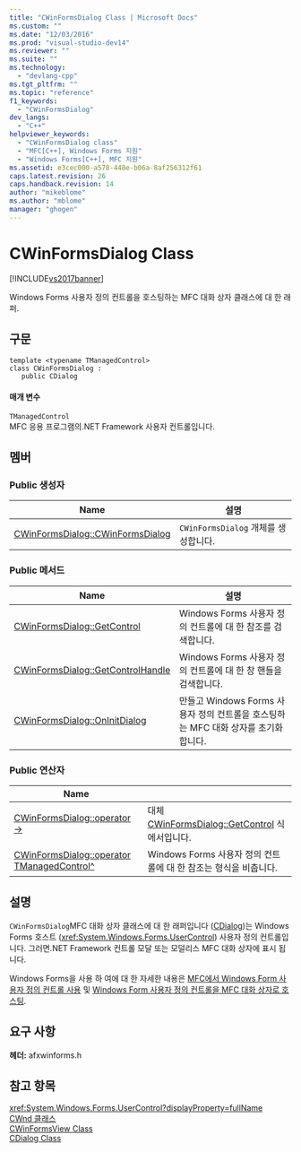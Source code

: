 ```yaml
---
title: "CWinFormsDialog Class | Microsoft Docs"
ms.custom: ""
ms.date: "12/03/2016"
ms.prod: "visual-studio-dev14"
ms.reviewer: ""
ms.suite: ""
ms.technology: 
  - "devlang-cpp"
ms.tgt_pltfrm: ""
ms.topic: "reference"
f1_keywords: 
  - "CWinFormsDialog"
dev_langs: 
  - "C++"
helpviewer_keywords: 
  - "CWinFormsDialog class"
  - "MFC[C++], Windows Forms 지원"
  - "Windows Forms[C++], MFC 지원"
ms.assetid: e3cec000-a578-448e-b06a-8af256312f61
caps.latest.revision: 26
caps.handback.revision: 14
author: "mikeblome"
ms.author: "mblome"
manager: "ghogen"
---
```

# CWinFormsDialog Class
[!INCLUDE[vs2017banner](../../assembler/inline/includes/vs2017banner.md)]

Windows Forms 사용자 정의 컨트롤을 호스팅하는 MFC 대화 상자 클래스에 대 한 래퍼.  
  
## 구문  
  
```  
template <typename TManagedControl>  
class CWinFormsDialog :   
   public CDialog  
```  
  
#### 매개 변수  
 `TManagedControl`  
 MFC 응용 프로그램의.NET Framework 사용자 컨트롤입니다.  
  
## 멤버  
  
### Public 생성자  
  
|Name|설명|  
|----------|--------|  
|[CWinFormsDialog::CWinFormsDialog](../Topic/CWinFormsDialog::CWinFormsDialog.md)|`CWinFormsDialog` 개체를 생성합니다.|  
  
### Public 메서드  
  
|Name|설명|  
|----------|--------|  
|[CWinFormsDialog::GetControl](../Topic/CWinFormsDialog::GetControl.md)|Windows Forms 사용자 정의 컨트롤에 대 한 참조를 검색합니다.|  
|[CWinFormsDialog::GetControlHandle](../Topic/CWinFormsDialog::GetControlHandle.md)|Windows Forms 사용자 정의 컨트롤에 대 한 창 핸들을 검색합니다.|  
|[CWinFormsDialog::OnInitDialog](../Topic/CWinFormsDialog::OnInitDialog.md)|만들고 Windows Forms 사용자 정의 컨트롤을 호스팅하는 MFC 대화 상자를 초기화 합니다.|  
  
### Public 연산자  
  
|Name||  
|----------|-|  
|[CWinFormsDialog::operator \-\>](../Topic/CWinFormsDialog::operator%20-%3E.md)|대체 [CWinFormsDialog::GetControl](../Topic/CWinFormsDialog::GetControl.md) 식에서입니다.|  
|[CWinFormsDialog::operator TManagedControl^](../Topic/CWinFormsDialog::operator%20TManagedControl%5E.md)|Windows Forms 사용자 정의 컨트롤에 대 한 참조는 형식을 비춥니다.|  
  
## 설명  
 `CWinFormsDialog`MFC 대화 상자 클래스에 대 한 래퍼입니다 \([CDialog](../../mfc/reference/cdialog-class.md)\)는 Windows Forms 호스트 \(<xref:System.Windows.Forms.UserControl>\) 사용자 정의 컨트롤입니다.  그러면.NET Framework 컨트롤 모달 또는 모덜리스 MFC 대화 상자에 표시 됩니다.  
  
 Windows Forms을 사용 하 여에 대 한 자세한 내용은 [MFC에서 Windows Form 사용자 정의 컨트롤 사용](../../dotnet/using-a-windows-form-user-control-in-mfc.md) 및 [Windows Form 사용자 정의 컨트롤을 MFC 대화 상자로 호스팅](../../dotnet/hosting-a-windows-form-user-control-as-an-mfc-dialog-box.md).  
  
## 요구 사항  
 **헤더:** afxwinforms.h  
  
## 참고 항목  
 <xref:System.Windows.Forms.UserControl?displayProperty=fullName>   
 [CWnd 클래스](../../mfc/reference/cwnd-class.md)   
 [CWinFormsView Class](../../mfc/reference/cwinformsview-class.md)   
 [CDialog Class](../../mfc/reference/cdialog-class.md)